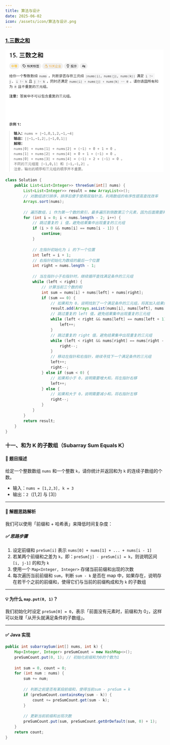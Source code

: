 ```yaml
---
title: 算法与设计
date: 2025-06-02
icon: /assets/icon/算法与设计.png
---
```


### [1.三数之和](https://leetcode.cn/problems/3sum/description/?envType=study-plan-v2&envId=top-100-liked)
![题目说明](imges/算法与设计/三数之和.png)


```java
class Solution {
    public List<List<Integer>> threeSum(int[] nums) {
        List<List<Integer>> result = new ArrayList<>();
        // 对数组进行排序，排序后便于使用双指针法，利用数组的有序性提高查找效率
        Arrays.sort(nums);

        // 遍历数组，i 作为第一个数的索引，最多遍历到倒数第三个元素，因为后面需要两个元素与它组成三元组
        for (int i = 0; i < nums.length - 2; i++) {
            // 跳过重复的 i 值，避免结果集中出现重复的三元组
            if (i > 0 && nums[i] == nums[i - 1]) {
                continue;
            }

            // 左指针初始化为 i 的下一个位置
            int left = i + 1;
            // 右指针初始化为数组的最后一个位置
            int right = nums.length - 1;

            // 当左指针小于右指针时，继续循环查找满足条件的三元组
            while (left < right) {
                // 计算当前三个数的和
                int sum = nums[i] + nums[left] + nums[right];
                if (sum == 0) {
                    // 如果和为 0，说明找到了一个满足条件的三元组，将其加入结果集
                    result.add(Arrays.asList(nums[i], nums[left], nums[right]));
                    // 跳过重复的 left 值，避免结果集中出现重复的三元组
                    while (left < right && nums[left] == nums[left + 1]) {
                        left++;
                    }
                    // 跳过重复的 right 值，避免结果集中出现重复的三元组
                    while (left < right && nums[right] == nums[right - 1]) {
                        right--;
                    }
                    // 移动左指针和右指针，继续寻找下一个满足条件的三元组
                    left++;
                    right--;
                } else if (sum < 0) {
                    // 如果和小于 0，说明需要增大和，将左指针右移
                    left++;
                } else {
                    // 如果和大于 0，说明需要减小和，将右指针左移
                    right--;
                }
            }
        }
        return result;
    }
}
```

### 十一、和为 K 的子数组（Subarray Sum Equals K）

#### 🧩 题目描述

给定一个整数数组 `nums` 和一个整数 `k`，请你统计并返回和为 `k` 的连续子数组的个数。

- 输入：`nums = [1,2,3], k = 3`
- 输出：`2`（[1,2] 与 [3]）

---

#### 📘 解题思路解析

我们可以使用「前缀和 + 哈希表」来降低时间复杂度：

##### ✅ 思路步骤

1. 设定前缀和 `preSum[i]` 表示 `nums[0] + nums[1] + ... + nums[i - 1]`
2. 若某两个前缀和之差为 `k`，即：`preSum[j] - preSum[i] = k`，则说明区间 `[i, j-1]` 的和为 `k`
3. 使用一个 `Map<Integer, Integer>` 存储当前前缀和出现的次数
4. 每次遍历当前前缀和 `sum`，判断 `sum - k` 是否在 map 中，如果存在，说明存在若干个之前的前缀和，使得它们与当前的前缀构成和为 `k` 的子数组

---

#### 💡 为什么 `map.put(0, 1)`？

我们初始化时设定 `preSum[0] = 0`，表示「前面没有元素时，前缀和为 0」，这样可以处理「从开头就满足条件的子数组」。

---

#### ✅ Java 实现

```java
public int subarraySum(int[] nums, int k) {
    Map<Integer, Integer> preSumCount = new HashMap<>();
    preSumCount.put(0, 1); // 初始化前缀和为0的个数为1

    int sum = 0, count = 0;
    for (int num : nums) {
        sum += num;

        // 判断之前是否有某段前缀和，使得当前sum - preSum = k
        if (preSumCount.containsKey(sum - k)) {
            count += preSumCount.get(sum - k);
        }

        // 更新当前前缀和出现次数
        preSumCount.put(sum, preSumCount.getOrDefault(sum, 0) + 1);
    }
    return count;
}

